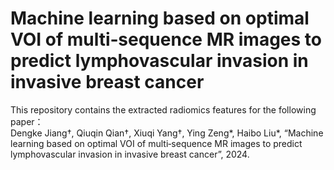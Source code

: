 # Machine learning based on optimal VOI of multi‑sequence MR images to predict lymphovascular invasion in invasive breast cancer
This repository contains the extracted radiomics features for the following paper：  
Dengke Jiang†, Qiuqin Qian†, Xiuqi Yang†, Ying Zeng*, Haibo Liu*, “Machine learning based on optimal VOI of multi‑sequence MR images to predict lymphovascular invasion in invasive breast cancer”, 2024.
